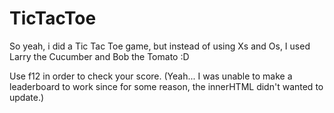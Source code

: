 # TicTacToe

So yeah, i did a Tic Tac Toe game, but instead of using Xs and Os, I used Larry the Cucumber and Bob the Tomato :D

Use f12 in order to check your score. (Yeah...  I was unable to make a leaderboard to work since for some reason, the innerHTML didn't wanted to update.) 